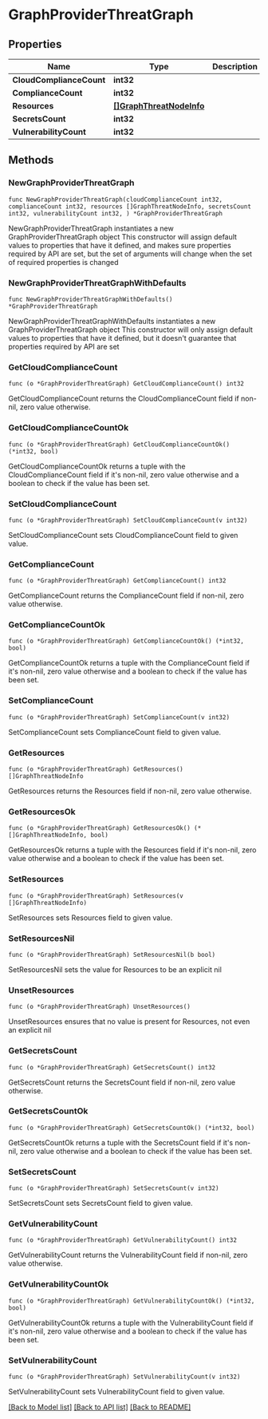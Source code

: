 # GraphProviderThreatGraph

## Properties

Name | Type | Description | Notes
------------ | ------------- | ------------- | -------------
**CloudComplianceCount** | **int32** |  | 
**ComplianceCount** | **int32** |  | 
**Resources** | [**[]GraphThreatNodeInfo**](GraphThreatNodeInfo.md) |  | 
**SecretsCount** | **int32** |  | 
**VulnerabilityCount** | **int32** |  | 

## Methods

### NewGraphProviderThreatGraph

`func NewGraphProviderThreatGraph(cloudComplianceCount int32, complianceCount int32, resources []GraphThreatNodeInfo, secretsCount int32, vulnerabilityCount int32, ) *GraphProviderThreatGraph`

NewGraphProviderThreatGraph instantiates a new GraphProviderThreatGraph object
This constructor will assign default values to properties that have it defined,
and makes sure properties required by API are set, but the set of arguments
will change when the set of required properties is changed

### NewGraphProviderThreatGraphWithDefaults

`func NewGraphProviderThreatGraphWithDefaults() *GraphProviderThreatGraph`

NewGraphProviderThreatGraphWithDefaults instantiates a new GraphProviderThreatGraph object
This constructor will only assign default values to properties that have it defined,
but it doesn't guarantee that properties required by API are set

### GetCloudComplianceCount

`func (o *GraphProviderThreatGraph) GetCloudComplianceCount() int32`

GetCloudComplianceCount returns the CloudComplianceCount field if non-nil, zero value otherwise.

### GetCloudComplianceCountOk

`func (o *GraphProviderThreatGraph) GetCloudComplianceCountOk() (*int32, bool)`

GetCloudComplianceCountOk returns a tuple with the CloudComplianceCount field if it's non-nil, zero value otherwise
and a boolean to check if the value has been set.

### SetCloudComplianceCount

`func (o *GraphProviderThreatGraph) SetCloudComplianceCount(v int32)`

SetCloudComplianceCount sets CloudComplianceCount field to given value.


### GetComplianceCount

`func (o *GraphProviderThreatGraph) GetComplianceCount() int32`

GetComplianceCount returns the ComplianceCount field if non-nil, zero value otherwise.

### GetComplianceCountOk

`func (o *GraphProviderThreatGraph) GetComplianceCountOk() (*int32, bool)`

GetComplianceCountOk returns a tuple with the ComplianceCount field if it's non-nil, zero value otherwise
and a boolean to check if the value has been set.

### SetComplianceCount

`func (o *GraphProviderThreatGraph) SetComplianceCount(v int32)`

SetComplianceCount sets ComplianceCount field to given value.


### GetResources

`func (o *GraphProviderThreatGraph) GetResources() []GraphThreatNodeInfo`

GetResources returns the Resources field if non-nil, zero value otherwise.

### GetResourcesOk

`func (o *GraphProviderThreatGraph) GetResourcesOk() (*[]GraphThreatNodeInfo, bool)`

GetResourcesOk returns a tuple with the Resources field if it's non-nil, zero value otherwise
and a boolean to check if the value has been set.

### SetResources

`func (o *GraphProviderThreatGraph) SetResources(v []GraphThreatNodeInfo)`

SetResources sets Resources field to given value.


### SetResourcesNil

`func (o *GraphProviderThreatGraph) SetResourcesNil(b bool)`

 SetResourcesNil sets the value for Resources to be an explicit nil

### UnsetResources
`func (o *GraphProviderThreatGraph) UnsetResources()`

UnsetResources ensures that no value is present for Resources, not even an explicit nil
### GetSecretsCount

`func (o *GraphProviderThreatGraph) GetSecretsCount() int32`

GetSecretsCount returns the SecretsCount field if non-nil, zero value otherwise.

### GetSecretsCountOk

`func (o *GraphProviderThreatGraph) GetSecretsCountOk() (*int32, bool)`

GetSecretsCountOk returns a tuple with the SecretsCount field if it's non-nil, zero value otherwise
and a boolean to check if the value has been set.

### SetSecretsCount

`func (o *GraphProviderThreatGraph) SetSecretsCount(v int32)`

SetSecretsCount sets SecretsCount field to given value.


### GetVulnerabilityCount

`func (o *GraphProviderThreatGraph) GetVulnerabilityCount() int32`

GetVulnerabilityCount returns the VulnerabilityCount field if non-nil, zero value otherwise.

### GetVulnerabilityCountOk

`func (o *GraphProviderThreatGraph) GetVulnerabilityCountOk() (*int32, bool)`

GetVulnerabilityCountOk returns a tuple with the VulnerabilityCount field if it's non-nil, zero value otherwise
and a boolean to check if the value has been set.

### SetVulnerabilityCount

`func (o *GraphProviderThreatGraph) SetVulnerabilityCount(v int32)`

SetVulnerabilityCount sets VulnerabilityCount field to given value.



[[Back to Model list]](../README.md#documentation-for-models) [[Back to API list]](../README.md#documentation-for-api-endpoints) [[Back to README]](../README.md)


